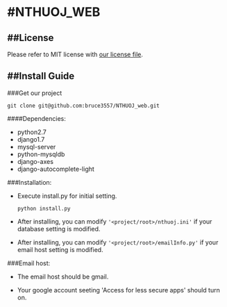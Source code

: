 #NTHUOJ_WEB
=======

##License
---
Please refer to MIT license with [our license file](https://github.com/bruce3557/NTHUOJ_web/blob/master/LICENSE).

##Install Guide
---

###Get our project
```
git clone git@github.com:bruce3557/NTHUOJ_web.git
```

####Dependencies: 
* python2.7 
* django1.7
* mysql-server
* python-mysqldb
* django-axes
* django-autocomplete-light

###Installation:
* Execute install.py for initial setting.
    ```
    python install.py
    ```

* After installing, you can modify `'<project/root>/nthuoj.ini'` if your database setting is modified.


* After installing, you can modify `'<project/root>/emailInfo.py'` if your email host setting is modified.

###Email host: 
* The email host should be gmail.

* Your google account seeting 'Access for less secure apps' should turn on.
